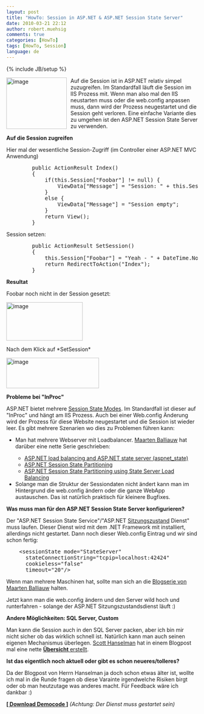 ```yaml
---
layout: post
title: "HowTo: Session in ASP.NET & ASP.NET Session State Server"
date: 2010-03-21 22:12
author: robert.muehsig
comments: true
categories: [HowTo]
tags: [HowTo, Session]
language: de
---
```

{% include JB/setup %}
<p><a href="{{BASE_PATH}}/assets/wp-images/image941.png"><img style="border-right: 0px; border-top: 0px; margin: 0px 10px 0px 0px; border-left: 0px; border-bottom: 0px" height="135" alt="image" src="{{BASE_PATH}}/assets/wp-images/image_thumb126.png" width="159" align="left" border="0"></a>Auf die Session ist in ASP.NET relativ simpel zuzugreifen. Im Standardfall läuft die Session im IIS Prozess mit. Wenn man also mal den IIS neustarten muss oder die web.config anpassen muss, dann wird der Prozess neugestartet und die Session geht verloren. Eine einfache Variante dies zu umgehen ist den ASP.NET Session State Server zu verwenden.</p><p><strong>Auf die Session zugreifen</strong></p> <p>Hier mal der wesentliche Session-Zugriff (im Controller einer ASP.NET MVC Anwendung)</p> <p> <div class="wlWriterSmartContent" id="scid:812469c5-0cb0-4c63-8c15-c81123a09de7:8f58b937-1d06-419b-9683-f2ef103920f6" style="padding-right: 0px; display: inline; padding-left: 0px; float: none; padding-bottom: 0px; margin: 0px; padding-top: 0px"><pre name="code" class="c#">        public ActionResult Index()
        {
            if(this.Session["Foobar"] != null) {
                ViewData["Message"] = "Session: " + this.Session["Foobar"];
            }
            else {
                ViewData["Message"] = "Session empty";
            }
            return View();
        }</pre></div></p>
<p>Session setzen:</p>
<p>
<div class="wlWriterSmartContent" id="scid:812469c5-0cb0-4c63-8c15-c81123a09de7:39c5346b-e4fc-4524-b914-6122439b6e30" style="padding-right: 0px; display: inline; padding-left: 0px; float: none; padding-bottom: 0px; margin: 0px; padding-top: 0px"><pre name="code" class="c#">        public ActionResult SetSession()
        {
            this.Session["Foobar"] = "Yeah - " + DateTime.Now.ToShortTimeString() + ":" + DateTime.Now.Second.ToString();
            return RedirectToAction("Index");
        }</pre></div></p>
<p><strong>Resultat</strong></p>
<p>Foobar noch nicht in der Session gesetzt:</p>
<p><a href="{{BASE_PATH}}/assets/wp-images/image942.png"><img style="border-right: 0px; border-top: 0px; border-left: 0px; border-bottom: 0px" height="101" alt="image" src="{{BASE_PATH}}/assets/wp-images/image_thumb127.png" width="201" border="0"></a> </p>
<p>Nach dem Klick auf *SetSession*</p>
<p><a href="{{BASE_PATH}}/assets/wp-images/image943.png"><img style="border-right: 0px; border-top: 0px; border-left: 0px; border-bottom: 0px" height="80" alt="image" src="{{BASE_PATH}}/assets/wp-images/image_thumb128.png" width="244" border="0"></a> </p>
<p><strong>Probleme bei "InProc"</strong></p>
<p>ASP.NET bietet mehrere <a href="http://msdn.microsoft.com/en-us/library/ms178586.aspx">Session State Modes</a>. Im Standardfall ist dieser auf "InProc" und hängt am IIS Prozess. Auch bei einer Web.config Änderung wird der Prozess für diese Website neugestartet und die Session ist wieder leer. Es gibt mehrere Szenarien wo dies zu Problemen führen kann:</p>
<ul>
<li>Man hat mehrere Webserver mit Loadbalancer. <a href="http://blog.maartenballiauw.be/">Maarten Balliauw</a> hat darüber eine nette Serie geschrieben:</li>
<ul>
<li><a href="http://blog.maartenballiauw.be/post/2007/11/22/ASPNET-load-balancing-and-ASPNET-state-server-(aspnet_state).aspx">ASP.NET load balancing and ASP.NET state server (aspnet_state)</a></li>
<li><a href="http://blog.maartenballiauw.be/post/2008/01/23/ASPNET-Session-State-Partitioning.aspx">ASP.NET Session State Partitioning</a></li>
<li><a href="http://blog.maartenballiauw.be/post/2008/01/24/ASPNET-Session-State-Partitioning-using-State-Server-Load-Balancing.aspx">ASP.NET Session State Partitioning using State Server Load Balancing</a></li></ul>
<li>Solange man die Struktur der Sessiondaten nicht ändert kann man im Hintergrund die web.config ändern oder die ganze WebApp austauschen. Das ist natürlich praktisch für kleinere Bugfixes.</li></ul>
<p><strong>Was muss man für den ASP.NET Session State Server konfigurieren?</strong></p>
<p>Der "ASP.NET Session State Service"/"ASP.NET <a href="http://www.microsoft.com/technet/prodtechnol/WindowsServer2003/Library/IIS/0d9dc063-dc1a-46be-8e84-f05dbb402221.mspx?mfr=true">Sitzungszustand</a> Dienst" muss laufen. Dieser Dienst wird mit dem .NET Framework mit installiert, allerdings nicht gestartet. Dann noch dieser Web.config Eintrag und wir sind schon fertig:</p>
<p>
<div class="wlWriterSmartContent" id="scid:812469c5-0cb0-4c63-8c15-c81123a09de7:dfb29f8c-9d0f-4c86-897b-157ad248f8a2" style="padding-right: 0px; display: inline; padding-left: 0px; float: none; padding-bottom: 0px; margin: 0px; padding-top: 0px"><pre name="code" class="c#">    &lt;sessionState mode="StateServer"
      stateConnectionString="tcpip=localhost:42424"
      cookieless="false"
      timeout="20"/&gt;</pre></div></p>
<p>Wenn man mehrere Maschinen hat, sollte man sich an die <a href="http://blog.maartenballiauw.be/post/2007/11/22/ASPNET-load-balancing-and-ASPNET-state-server-(aspnet_state).aspx">Blogserie von Maarten Balliauw</a> halten. </p>
<p>Jetzt kann man die web.config ändern und den Server wild hoch und runterfahren - solange der ASP.NET Sitzungszustandsdienst läuft :)</p>
<p><strong>Andere Möglichkeiten: SQL Server, Custom</strong></p>
<p>Man kann die Session auch in den SQL Server packen, aber ich bin mir nicht sicher ob das wirklich schnell ist. Natürlich kann man auch seinen eigenen Mechanismus überlegen. <a href="http://www.hanselman.com/blog/">Scott Hanselman</a> hat in einem Blogpost mal eine nette <a href="http://www.hanselman.com/blog/TroubleshootingExpiredASPNETSessionStateAndYourOptions.aspx"><strong>Übersicht</strong> erstellt</a>.</p>
<p><strong>Ist das eigentlich noch aktuell oder gibt es schon neueres/tolleres?</strong></p>
<p>Da der Blogpost von Herrn Hanselman ja doch schon etwas älter ist, wollte ich mal in die Runde fragen ob diese Varainte irgendwelche Risiken birgt oder ob man heutzutage was anderes macht. Für Feedback wäre ich dankbar :)</p>
<p><strong><a href="{{BASE_PATH}}/assets/files/democode/mvcsessionstateserver/mvcsessionstateserver.zip">[ Download Democode ]</a></strong> <em>(Achtung: Der Dienst muss gestartet sein)</em></p>
